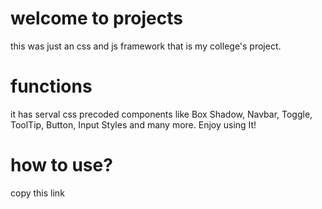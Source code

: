 # welcome to projects
this was just an css and js framework that is my college's project.

# functions
it has serval css precoded components like Box Shadow, Navbar, Toggle, ToolTip, Button, Input Styles and many more.
Enjoy using It!

# how to use?
copy this link <style rel="stylesheet" href="https://cdn.jsdelivr.net/gh/rahulblob/projects/framework/style.css"> and paste it in your HTML template.

# Documentation
there are 100s of different types of precodded css/html/js codes as given below.

# Box Shadow
11 types of box-shadows you can use it by using class name of "box-shadow" to change the types use "box-shadow-1" change the "1" to any number between "11" for example box-shadow-9.

# Padding
40 types of padding, use it by add class name between "p-5" to "p-40", 5 means 5px.

# Position
3 types of position, use it by using class name "p-f", "p-a", "p-r" i.e position fixed, position relative, position absolute.

# Positioning Types
just like padding use class name "t-5" to "t-40" and for 
